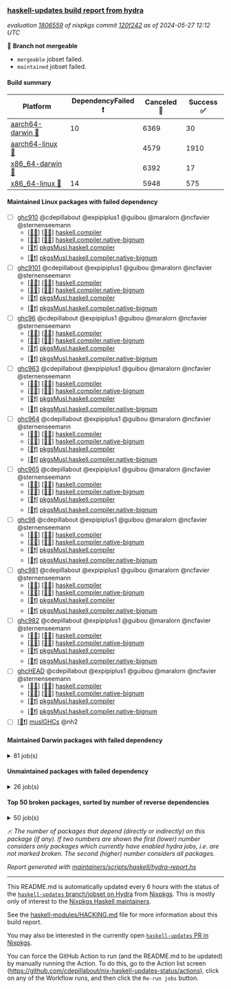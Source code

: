 ### [haskell-updates build report from hydra](https://hydra.nixos.org/jobset/nixpkgs/haskell-updates)
*evaluation [1806559](https://hydra.nixos.org/eval/1806559) of nixpkgs commit [120f242](https://github.com/NixOS/nixpkgs/commits/120f24202b4a0f0bf6986130ff15eef7c0609f50) as of 2024-05-27 12:12 UTC*

🔴 **Branch not mergeable**
  * `mergeable` jobset failed.
  * `maintained` jobset failed.

#### Build summary

 | Platform | DependencyFailed ❗ | Canceled 🚫 | Success ✅ | 
 | --- | --- | --- | --- | 
 | [aarch64-darwin 🍏](https://hydra.nixos.org/eval/1806559?filter=.aarch64-darwin) | 10 | 6369 | 30 | 
 | [aarch64-linux 📱](https://hydra.nixos.org/eval/1806559?filter=.aarch64-linux) |  | 4579 | 1910 | 
 | [x86_64-darwin 🍎](https://hydra.nixos.org/eval/1806559?filter=.x86_64-darwin) |  | 6392 | 17 | 
 | [x86_64-linux 🐧](https://hydra.nixos.org/eval/1806559?filter=.x86_64-linux) | 14 | 5948 | 575 | 
#### Maintained Linux packages with failed dependency
- [ ] [ghc910](https://hydra.nixos.org/eval/1806559?filter=ghc910) @cdepillabout @expipiplus1 @guibou @maralorn @ncfavier @sternenseemann
  - [[📱✅]](https://hydra.nixos.org/build/261304099) [[🐧✅]](https://hydra.nixos.org/build/261283502) [haskell.compiler](https://hydra.nixos.org/eval/1806559?filter=haskell.compiler.ghc910)
  - [[📱✅]](https://hydra.nixos.org/build/261279295) [[🐧🚫]](https://hydra.nixos.org/build/261291424) [haskell.compiler.native-bignum](https://hydra.nixos.org/eval/1806559?filter=haskell.compiler.native-bignum.ghc910)
  -  [[🐧❗]](https://hydra.nixos.org/build/261294179) [pkgsMusl.haskell.compiler](https://hydra.nixos.org/eval/1806559?filter=pkgsMusl.haskell.compiler.ghc910)
  -  [[🐧❗]](https://hydra.nixos.org/build/261298036) [pkgsMusl.haskell.compiler.native-bignum](https://hydra.nixos.org/eval/1806559?filter=pkgsMusl.haskell.compiler.native-bignum.ghc910)
- [ ] [ghc9101](https://hydra.nixos.org/eval/1806559?filter=ghc9101) @cdepillabout @expipiplus1 @guibou @maralorn @ncfavier @sternenseemann
  - [[📱✅]](https://hydra.nixos.org/build/261284226) [[🐧✅]](https://hydra.nixos.org/build/261292261) [haskell.compiler](https://hydra.nixos.org/eval/1806559?filter=haskell.compiler.ghc9101)
  - [[📱✅]](https://hydra.nixos.org/build/261278828) [[🐧🚫]](https://hydra.nixos.org/build/261280616) [haskell.compiler.native-bignum](https://hydra.nixos.org/eval/1806559?filter=haskell.compiler.native-bignum.ghc9101)
  -  [[🐧❗]](https://hydra.nixos.org/build/261292886) [pkgsMusl.haskell.compiler](https://hydra.nixos.org/eval/1806559?filter=pkgsMusl.haskell.compiler.ghc9101)
  -  [[🐧❗]](https://hydra.nixos.org/build/261286270) [pkgsMusl.haskell.compiler.native-bignum](https://hydra.nixos.org/eval/1806559?filter=pkgsMusl.haskell.compiler.native-bignum.ghc9101)
- [ ] [ghc96](https://hydra.nixos.org/eval/1806559?filter=ghc96) @cdepillabout @expipiplus1 @guibou @maralorn @ncfavier @sternenseemann
  - [[📱✅]](https://hydra.nixos.org/build/261294035) [[🐧✅]](https://hydra.nixos.org/build/261291645) [haskell.compiler](https://hydra.nixos.org/eval/1806559?filter=haskell.compiler.ghc96)
  - [[📱✅]](https://hydra.nixos.org/build/261287416) [[🐧🚫]](https://hydra.nixos.org/build/261295691) [haskell.compiler.native-bignum](https://hydra.nixos.org/eval/1806559?filter=haskell.compiler.native-bignum.ghc96)
  -  [[🐧❗]](https://hydra.nixos.org/build/261286089) [pkgsMusl.haskell.compiler](https://hydra.nixos.org/eval/1806559?filter=pkgsMusl.haskell.compiler.ghc96)
  -  [[🐧❗]](https://hydra.nixos.org/build/261285120) [pkgsMusl.haskell.compiler.native-bignum](https://hydra.nixos.org/eval/1806559?filter=pkgsMusl.haskell.compiler.native-bignum.ghc96)
- [ ] [ghc963](https://hydra.nixos.org/eval/1806559?filter=ghc963) @cdepillabout @expipiplus1 @guibou @maralorn @ncfavier @sternenseemann
  - [[📱✅]](https://hydra.nixos.org/build/261284238) [[🐧✅]](https://hydra.nixos.org/build/261288194) [haskell.compiler](https://hydra.nixos.org/eval/1806559?filter=haskell.compiler.ghc963)
  - [[📱🚫]](https://hydra.nixos.org/build/261290913) [[🐧🚫]](https://hydra.nixos.org/build/261296113) [haskell.compiler.native-bignum](https://hydra.nixos.org/eval/1806559?filter=haskell.compiler.native-bignum.ghc963)
  -  [[🐧❗]](https://hydra.nixos.org/build/261277791) [pkgsMusl.haskell.compiler](https://hydra.nixos.org/eval/1806559?filter=pkgsMusl.haskell.compiler.ghc963)
  -  [[🐧❗]](https://hydra.nixos.org/build/261298435) [pkgsMusl.haskell.compiler.native-bignum](https://hydra.nixos.org/eval/1806559?filter=pkgsMusl.haskell.compiler.native-bignum.ghc963)
- [ ] [ghc964](https://hydra.nixos.org/eval/1806559?filter=ghc964) @cdepillabout @expipiplus1 @guibou @maralorn @ncfavier @sternenseemann
  - [[📱✅]](https://hydra.nixos.org/build/261289056) [[🐧✅]](https://hydra.nixos.org/build/261302232) [haskell.compiler](https://hydra.nixos.org/eval/1806559?filter=haskell.compiler.ghc964)
  - [[📱🚫]](https://hydra.nixos.org/build/261298360) [[🐧🚫]](https://hydra.nixos.org/build/261294350) [haskell.compiler.native-bignum](https://hydra.nixos.org/eval/1806559?filter=haskell.compiler.native-bignum.ghc964)
  -  [[🐧❗]](https://hydra.nixos.org/build/261304626) [pkgsMusl.haskell.compiler](https://hydra.nixos.org/eval/1806559?filter=pkgsMusl.haskell.compiler.ghc964)
  -  [[🐧❗]](https://hydra.nixos.org/build/261296975) [pkgsMusl.haskell.compiler.native-bignum](https://hydra.nixos.org/eval/1806559?filter=pkgsMusl.haskell.compiler.native-bignum.ghc964)
- [ ] [ghc965](https://hydra.nixos.org/eval/1806559?filter=ghc965) @cdepillabout @expipiplus1 @guibou @maralorn @ncfavier @sternenseemann
  - [[📱✅]](https://hydra.nixos.org/build/261286258) [[🐧✅]](https://hydra.nixos.org/build/261289972) [haskell.compiler](https://hydra.nixos.org/eval/1806559?filter=haskell.compiler.ghc965)
  - [[📱✅]](https://hydra.nixos.org/build/261283932) [[🐧🚫]](https://hydra.nixos.org/build/261300786) [haskell.compiler.native-bignum](https://hydra.nixos.org/eval/1806559?filter=haskell.compiler.native-bignum.ghc965)
  -  [[🐧❗]](https://hydra.nixos.org/build/261291073) [pkgsMusl.haskell.compiler](https://hydra.nixos.org/eval/1806559?filter=pkgsMusl.haskell.compiler.ghc965)
  -  [[🐧❗]](https://hydra.nixos.org/build/261290646) [pkgsMusl.haskell.compiler.native-bignum](https://hydra.nixos.org/eval/1806559?filter=pkgsMusl.haskell.compiler.native-bignum.ghc965)
- [ ] [ghc98](https://hydra.nixos.org/eval/1806559?filter=ghc98) @cdepillabout @expipiplus1 @guibou @maralorn @ncfavier @sternenseemann
  - [[📱✅]](https://hydra.nixos.org/build/261293000) [[🐧✅]](https://hydra.nixos.org/build/261295448) [haskell.compiler](https://hydra.nixos.org/eval/1806559?filter=haskell.compiler.ghc98)
  - [[📱🚫]](https://hydra.nixos.org/build/261294231) [[🐧✅]](https://hydra.nixos.org/build/261281043) [haskell.compiler.native-bignum](https://hydra.nixos.org/eval/1806559?filter=haskell.compiler.native-bignum.ghc98)
  -  [[🐧❗]](https://hydra.nixos.org/build/261302214) [pkgsMusl.haskell.compiler](https://hydra.nixos.org/eval/1806559?filter=pkgsMusl.haskell.compiler.ghc98)
  -  [[🐧❗]](https://hydra.nixos.org/build/261294859) [pkgsMusl.haskell.compiler.native-bignum](https://hydra.nixos.org/eval/1806559?filter=pkgsMusl.haskell.compiler.native-bignum.ghc98)
- [ ] [ghc981](https://hydra.nixos.org/eval/1806559?filter=ghc981) @cdepillabout @expipiplus1 @guibou @maralorn @ncfavier @sternenseemann
  - [[📱✅]](https://hydra.nixos.org/build/261304036) [[🐧✅]](https://hydra.nixos.org/build/261288329) [haskell.compiler](https://hydra.nixos.org/eval/1806559?filter=haskell.compiler.ghc981)
  - [[📱🚫]](https://hydra.nixos.org/build/261297206) [[🐧🚫]](https://hydra.nixos.org/build/261295313) [haskell.compiler.native-bignum](https://hydra.nixos.org/eval/1806559?filter=haskell.compiler.native-bignum.ghc981)
  -  [[🐧❗]](https://hydra.nixos.org/build/261278940) [pkgsMusl.haskell.compiler](https://hydra.nixos.org/eval/1806559?filter=pkgsMusl.haskell.compiler.ghc981)
  -  [[🐧❗]](https://hydra.nixos.org/build/261297507) [pkgsMusl.haskell.compiler.native-bignum](https://hydra.nixos.org/eval/1806559?filter=pkgsMusl.haskell.compiler.native-bignum.ghc981)
- [ ] [ghc982](https://hydra.nixos.org/eval/1806559?filter=ghc982) @cdepillabout @expipiplus1 @guibou @maralorn @ncfavier @sternenseemann
  - [[📱✅]](https://hydra.nixos.org/build/261286260) [[🐧✅]](https://hydra.nixos.org/build/261303623) [haskell.compiler](https://hydra.nixos.org/eval/1806559?filter=haskell.compiler.ghc982)
  - [[📱🚫]](https://hydra.nixos.org/build/261304486) [[🐧✅]](https://hydra.nixos.org/build/261304618) [haskell.compiler.native-bignum](https://hydra.nixos.org/eval/1806559?filter=haskell.compiler.native-bignum.ghc982)
  -  [[🐧❗]](https://hydra.nixos.org/build/261282026) [pkgsMusl.haskell.compiler](https://hydra.nixos.org/eval/1806559?filter=pkgsMusl.haskell.compiler.ghc982)
  -  [[🐧❗]](https://hydra.nixos.org/build/261301962) [pkgsMusl.haskell.compiler.native-bignum](https://hydra.nixos.org/eval/1806559?filter=pkgsMusl.haskell.compiler.native-bignum.ghc982)
- [ ] [ghcHEAD](https://hydra.nixos.org/eval/1806559?filter=ghcHEAD) @cdepillabout @expipiplus1 @guibou @maralorn @ncfavier @sternenseemann
  - [[📱🚫]](https://hydra.nixos.org/build/261290889) [[🐧🚫]](https://hydra.nixos.org/build/261278045) [haskell.compiler](https://hydra.nixos.org/eval/1806559?filter=haskell.compiler.ghcHEAD)
  - [[📱🚫]](https://hydra.nixos.org/build/261298930) [[🐧🚫]](https://hydra.nixos.org/build/261286657) [haskell.compiler.native-bignum](https://hydra.nixos.org/eval/1806559?filter=haskell.compiler.native-bignum.ghcHEAD)
  -  [[🐧❗]](https://hydra.nixos.org/build/261287828) [pkgsMusl.haskell.compiler](https://hydra.nixos.org/eval/1806559?filter=pkgsMusl.haskell.compiler.ghcHEAD)
  -  [[🐧❗]](https://hydra.nixos.org/build/261296544) [pkgsMusl.haskell.compiler.native-bignum](https://hydra.nixos.org/eval/1806559?filter=pkgsMusl.haskell.compiler.native-bignum.ghcHEAD)
- [ ] [[🐧❗]](https://hydra.nixos.org/build/261289626) [muslGHCs](https://hydra.nixos.org/eval/1806559?filter=muslGHCs) @nh2
#### Maintained Darwin packages with failed dependency
<details><summary>81 job(s) </summary>

- [ ] [funcmp](https://hydra.nixos.org/eval/1806559?filter=funcmp) @peti
  - [[🍏🚫]](https://hydra.nixos.org/build/261301036) [[🍎🚫]](https://hydra.nixos.org/build/261297856) [haskell.packages.ghc8107](https://hydra.nixos.org/eval/1806559?filter=haskell.packages.ghc8107.funcmp)
  - [[🍏🚫]](https://hydra.nixos.org/build/261284836) [[🍎🚫]](https://hydra.nixos.org/build/261294992) [haskell.packages.ghc902](https://hydra.nixos.org/eval/1806559?filter=haskell.packages.ghc902.funcmp)
  - [[🍏❗]](https://hydra.nixos.org/build/261294055) [[🍎🚫]](https://hydra.nixos.org/build/261289408) [haskell.packages.ghc9101](https://hydra.nixos.org/eval/1806559?filter=haskell.packages.ghc9101.funcmp)
  - [[🍏🚫]](https://hydra.nixos.org/build/261298176) [[🍎🚫]](https://hydra.nixos.org/build/261278370) [haskell.packages.ghc925](https://hydra.nixos.org/eval/1806559?filter=haskell.packages.ghc925.funcmp)
  - [[🍏🚫]](https://hydra.nixos.org/build/261280864) [[🍎🚫]](https://hydra.nixos.org/build/261281292) [haskell.packages.ghc926](https://hydra.nixos.org/eval/1806559?filter=haskell.packages.ghc926.funcmp)
  - [[🍏🚫]](https://hydra.nixos.org/build/261279787) [[🍎🚫]](https://hydra.nixos.org/build/261292017) [haskell.packages.ghc927](https://hydra.nixos.org/eval/1806559?filter=haskell.packages.ghc927.funcmp)
  - [[🍏🚫]](https://hydra.nixos.org/build/261304492) [[🍎🚫]](https://hydra.nixos.org/build/261283024) [haskell.packages.ghc928](https://hydra.nixos.org/eval/1806559?filter=haskell.packages.ghc928.funcmp)
  - [[🍏🚫]](https://hydra.nixos.org/build/261286463) [[🍎🚫]](https://hydra.nixos.org/build/261279682) [haskell.packages.ghc945](https://hydra.nixos.org/eval/1806559?filter=haskell.packages.ghc945.funcmp)
  - [[🍏🚫]](https://hydra.nixos.org/build/261287184) [[🍎🚫]](https://hydra.nixos.org/build/261296750) [haskell.packages.ghc946](https://hydra.nixos.org/eval/1806559?filter=haskell.packages.ghc946.funcmp)
  - [[🍏🚫]](https://hydra.nixos.org/build/261277753) [[🍎🚫]](https://hydra.nixos.org/build/261289136) [haskell.packages.ghc947](https://hydra.nixos.org/eval/1806559?filter=haskell.packages.ghc947.funcmp)
  - [[🍏🚫]](https://hydra.nixos.org/build/261289716) [[🍎🚫]](https://hydra.nixos.org/build/261280730) [haskell.packages.ghc948](https://hydra.nixos.org/eval/1806559?filter=haskell.packages.ghc948.funcmp)
  - [[🍏🚫]](https://hydra.nixos.org/build/261295869) [[🍎🚫]](https://hydra.nixos.org/build/261288369) [haskell.packages.ghc963](https://hydra.nixos.org/eval/1806559?filter=haskell.packages.ghc963.funcmp)
  - [[🍏🚫]](https://hydra.nixos.org/build/261281622) [[🍎🚫]](https://hydra.nixos.org/build/261279860) [haskell.packages.ghc964](https://hydra.nixos.org/eval/1806559?filter=haskell.packages.ghc964.funcmp)
  - [[🍏🚫]](https://hydra.nixos.org/build/261301359) [[🍎🚫]](https://hydra.nixos.org/build/261303865) [haskell.packages.ghc965](https://hydra.nixos.org/eval/1806559?filter=haskell.packages.ghc965.funcmp)
  - [[🍏🚫]](https://hydra.nixos.org/build/261299848) [[🍎🚫]](https://hydra.nixos.org/build/261296059) [haskell.packages.ghc981](https://hydra.nixos.org/eval/1806559?filter=haskell.packages.ghc981.funcmp)
  - [[🍏🚫]](https://hydra.nixos.org/build/261293979) [[🍎🚫]](https://hydra.nixos.org/build/261290418) [haskell.packages.ghc982](https://hydra.nixos.org/eval/1806559?filter=haskell.packages.ghc982.funcmp)
  - [[🍏🚫]](https://hydra.nixos.org/build/261285428) [[🍎🚫]](https://hydra.nixos.org/build/261282006) [haskellPackages](https://hydra.nixos.org/eval/1806559?filter=haskellPackages.funcmp)
- [ ] [ghc910](https://hydra.nixos.org/eval/1806559?filter=ghc910) @cdepillabout @expipiplus1 @guibou @maralorn @ncfavier @sternenseemann
  - [[🍏❗]](https://hydra.nixos.org/build/261293402) [[🍎🚫]](https://hydra.nixos.org/build/261278195) [haskell.compiler](https://hydra.nixos.org/eval/1806559?filter=haskell.compiler.ghc910)
  - [[🍏❗]](https://hydra.nixos.org/build/261299413) [[🍎🚫]](https://hydra.nixos.org/build/261303424) [haskell.compiler.native-bignum](https://hydra.nixos.org/eval/1806559?filter=haskell.compiler.native-bignum.ghc910)
- [ ] [ghc9101](https://hydra.nixos.org/eval/1806559?filter=ghc9101) @cdepillabout @expipiplus1 @guibou @maralorn @ncfavier @sternenseemann
  - [[🍏❗]](https://hydra.nixos.org/build/261282738) [[🍎🚫]](https://hydra.nixos.org/build/261303303) [haskell.compiler](https://hydra.nixos.org/eval/1806559?filter=haskell.compiler.ghc9101)
  - [[🍏❗]](https://hydra.nixos.org/build/261289414) [[🍎🚫]](https://hydra.nixos.org/build/261303758) [haskell.compiler.native-bignum](https://hydra.nixos.org/eval/1806559?filter=haskell.compiler.native-bignum.ghc9101)
- [ ] [ghcHEAD](https://hydra.nixos.org/eval/1806559?filter=ghcHEAD) @cdepillabout @expipiplus1 @guibou @maralorn @ncfavier @sternenseemann
  - [[🍏❗]](https://hydra.nixos.org/build/261283466) [[🍎🚫]](https://hydra.nixos.org/build/261297451) [haskell.compiler](https://hydra.nixos.org/eval/1806559?filter=haskell.compiler.ghcHEAD)
  - [[🍏❗]](https://hydra.nixos.org/build/261300298) [[🍎🚫]](https://hydra.nixos.org/build/261303251) [haskell.compiler.native-bignum](https://hydra.nixos.org/eval/1806559?filter=haskell.compiler.native-bignum.ghcHEAD)
- [ ] [hsdns](https://hydra.nixos.org/eval/1806559?filter=hsdns) @peti
  - [[🍏🚫]](https://hydra.nixos.org/build/261289207) [[🍎🚫]](https://hydra.nixos.org/build/261283968) [haskell.packages.ghc8107](https://hydra.nixos.org/eval/1806559?filter=haskell.packages.ghc8107.hsdns)
  - [[🍏🚫]](https://hydra.nixos.org/build/261281403) [[🍎🚫]](https://hydra.nixos.org/build/261287519) [haskell.packages.ghc902](https://hydra.nixos.org/eval/1806559?filter=haskell.packages.ghc902.hsdns)
  - [[🍏❗]](https://hydra.nixos.org/build/261290528) [[🍎🚫]](https://hydra.nixos.org/build/261284021) [haskell.packages.ghc9101](https://hydra.nixos.org/eval/1806559?filter=haskell.packages.ghc9101.hsdns)
  - [[🍏🚫]](https://hydra.nixos.org/build/261284908) [[🍎🚫]](https://hydra.nixos.org/build/261277799) [haskell.packages.ghc925](https://hydra.nixos.org/eval/1806559?filter=haskell.packages.ghc925.hsdns)
  - [[🍏🚫]](https://hydra.nixos.org/build/261288972) [[🍎🚫]](https://hydra.nixos.org/build/261300438) [haskell.packages.ghc926](https://hydra.nixos.org/eval/1806559?filter=haskell.packages.ghc926.hsdns)
  - [[🍏🚫]](https://hydra.nixos.org/build/261283675) [[🍎🚫]](https://hydra.nixos.org/build/261295188) [haskell.packages.ghc927](https://hydra.nixos.org/eval/1806559?filter=haskell.packages.ghc927.hsdns)
  - [[🍏🚫]](https://hydra.nixos.org/build/261295543) [[🍎🚫]](https://hydra.nixos.org/build/261292222) [haskell.packages.ghc928](https://hydra.nixos.org/eval/1806559?filter=haskell.packages.ghc928.hsdns)
  - [[🍏🚫]](https://hydra.nixos.org/build/261279058) [[🍎🚫]](https://hydra.nixos.org/build/261296099) [haskell.packages.ghc945](https://hydra.nixos.org/eval/1806559?filter=haskell.packages.ghc945.hsdns)
  - [[🍏🚫]](https://hydra.nixos.org/build/261289566) [[🍎🚫]](https://hydra.nixos.org/build/261288167) [haskell.packages.ghc946](https://hydra.nixos.org/eval/1806559?filter=haskell.packages.ghc946.hsdns)
  - [[🍏🚫]](https://hydra.nixos.org/build/261301811) [[🍎🚫]](https://hydra.nixos.org/build/261280982) [haskell.packages.ghc947](https://hydra.nixos.org/eval/1806559?filter=haskell.packages.ghc947.hsdns)
  - [[🍏🚫]](https://hydra.nixos.org/build/261281189) [[🍎🚫]](https://hydra.nixos.org/build/261300949) [haskell.packages.ghc948](https://hydra.nixos.org/eval/1806559?filter=haskell.packages.ghc948.hsdns)
  - [[🍏🚫]](https://hydra.nixos.org/build/261292064) [[🍎🚫]](https://hydra.nixos.org/build/261289847) [haskell.packages.ghc963](https://hydra.nixos.org/eval/1806559?filter=haskell.packages.ghc963.hsdns)
  - [[🍏🚫]](https://hydra.nixos.org/build/261300187) [[🍎🚫]](https://hydra.nixos.org/build/261291733) [haskell.packages.ghc964](https://hydra.nixos.org/eval/1806559?filter=haskell.packages.ghc964.hsdns)
  - [[🍏🚫]](https://hydra.nixos.org/build/261301745) [[🍎🚫]](https://hydra.nixos.org/build/261300878) [haskell.packages.ghc965](https://hydra.nixos.org/eval/1806559?filter=haskell.packages.ghc965.hsdns)
  - [[🍏🚫]](https://hydra.nixos.org/build/261290113) [[🍎🚫]](https://hydra.nixos.org/build/261287500) [haskell.packages.ghc981](https://hydra.nixos.org/eval/1806559?filter=haskell.packages.ghc981.hsdns)
  - [[🍏🚫]](https://hydra.nixos.org/build/261290835) [[🍎🚫]](https://hydra.nixos.org/build/261292616) [haskell.packages.ghc982](https://hydra.nixos.org/eval/1806559?filter=haskell.packages.ghc982.hsdns)
  - [[🍏🚫]](https://hydra.nixos.org/build/261297242) [[🍎🚫]](https://hydra.nixos.org/build/261290048) [haskellPackages](https://hydra.nixos.org/eval/1806559?filter=haskellPackages.hsdns)
- [ ] [jailbreak-cabal](https://hydra.nixos.org/eval/1806559?filter=jailbreak-cabal) @sternenseemann
  - [[🍏🚫]](https://hydra.nixos.org/build/261280460) [[🍎🚫]](https://hydra.nixos.org/build/261278273) [haskell.packages.ghc8107](https://hydra.nixos.org/eval/1806559?filter=haskell.packages.ghc8107.jailbreak-cabal)
  - [[🍏🚫]](https://hydra.nixos.org/build/261290143) [[🍎🚫]](https://hydra.nixos.org/build/261292580) [haskell.packages.ghc902](https://hydra.nixos.org/eval/1806559?filter=haskell.packages.ghc902.jailbreak-cabal)
  - [[🍏❗]](https://hydra.nixos.org/build/261297836) [[🍎🚫]](https://hydra.nixos.org/build/261291034) [haskell.packages.ghc9101](https://hydra.nixos.org/eval/1806559?filter=haskell.packages.ghc9101.jailbreak-cabal)
  - [[🍏🚫]](https://hydra.nixos.org/build/261278241) [[🍎🚫]](https://hydra.nixos.org/build/261292654) [haskell.packages.ghc925](https://hydra.nixos.org/eval/1806559?filter=haskell.packages.ghc925.jailbreak-cabal)
  - [[🍏🚫]](https://hydra.nixos.org/build/261291673) [[🍎🚫]](https://hydra.nixos.org/build/261279859) [haskell.packages.ghc926](https://hydra.nixos.org/eval/1806559?filter=haskell.packages.ghc926.jailbreak-cabal)
  - [[🍏🚫]](https://hydra.nixos.org/build/261291154) [[🍎🚫]](https://hydra.nixos.org/build/261300109) [haskell.packages.ghc927](https://hydra.nixos.org/eval/1806559?filter=haskell.packages.ghc927.jailbreak-cabal)
  - [[🍏🚫]](https://hydra.nixos.org/build/261296939) [[🍎🚫]](https://hydra.nixos.org/build/261293826) [haskell.packages.ghc928](https://hydra.nixos.org/eval/1806559?filter=haskell.packages.ghc928.jailbreak-cabal)
  - [[🍏🚫]](https://hydra.nixos.org/build/261279231) [[🍎🚫]](https://hydra.nixos.org/build/261282204) [haskell.packages.ghc945](https://hydra.nixos.org/eval/1806559?filter=haskell.packages.ghc945.jailbreak-cabal)
  - [[🍏🚫]](https://hydra.nixos.org/build/261279146) [[🍎🚫]](https://hydra.nixos.org/build/261286435) [haskell.packages.ghc946](https://hydra.nixos.org/eval/1806559?filter=haskell.packages.ghc946.jailbreak-cabal)
  - [[🍏🚫]](https://hydra.nixos.org/build/261290179) [[🍎🚫]](https://hydra.nixos.org/build/261304529) [haskell.packages.ghc947](https://hydra.nixos.org/eval/1806559?filter=haskell.packages.ghc947.jailbreak-cabal)
  - [[🍏🚫]](https://hydra.nixos.org/build/261299202) [[🍎🚫]](https://hydra.nixos.org/build/261292671) [haskell.packages.ghc948](https://hydra.nixos.org/eval/1806559?filter=haskell.packages.ghc948.jailbreak-cabal)
  - [[🍏✅]](https://hydra.nixos.org/build/261286851) [[🍎🚫]](https://hydra.nixos.org/build/261298305) [haskell.packages.ghc963](https://hydra.nixos.org/eval/1806559?filter=haskell.packages.ghc963.jailbreak-cabal)
  - [[🍏🚫]](https://hydra.nixos.org/build/261298673) [[🍎🚫]](https://hydra.nixos.org/build/261287392) [haskell.packages.ghc964](https://hydra.nixos.org/eval/1806559?filter=haskell.packages.ghc964.jailbreak-cabal)
  - [[🍏✅]](https://hydra.nixos.org/build/261294784) [[🍎✅]](https://hydra.nixos.org/build/261289765) [haskell.packages.ghc965](https://hydra.nixos.org/eval/1806559?filter=haskell.packages.ghc965.jailbreak-cabal)
  - [[🍏🚫]](https://hydra.nixos.org/build/261291304) [[🍎🚫]](https://hydra.nixos.org/build/261298295) [haskell.packages.ghc981](https://hydra.nixos.org/eval/1806559?filter=haskell.packages.ghc981.jailbreak-cabal)
  - [[🍏🚫]](https://hydra.nixos.org/build/261288142) [[🍎🚫]](https://hydra.nixos.org/build/261304169) [haskell.packages.ghc982](https://hydra.nixos.org/eval/1806559?filter=haskell.packages.ghc982.jailbreak-cabal)
  - [[🍏✅]](https://hydra.nixos.org/build/261294942) [[🍎✅]](https://hydra.nixos.org/build/261280980) [haskellPackages](https://hydra.nixos.org/eval/1806559?filter=haskellPackages.jailbreak-cabal)
- [ ] [nix-paths](https://hydra.nixos.org/eval/1806559?filter=nix-paths) @peti
  - [[🍏🚫]](https://hydra.nixos.org/build/261278326) [[🍎🚫]](https://hydra.nixos.org/build/261299579) [haskell.packages.ghc8107](https://hydra.nixos.org/eval/1806559?filter=haskell.packages.ghc8107.nix-paths)
  - [[🍏🚫]](https://hydra.nixos.org/build/261280962) [[🍎🚫]](https://hydra.nixos.org/build/261292726) [haskell.packages.ghc902](https://hydra.nixos.org/eval/1806559?filter=haskell.packages.ghc902.nix-paths)
  - [[🍏❗]](https://hydra.nixos.org/build/261302932) [[🍎🚫]](https://hydra.nixos.org/build/261291474) [haskell.packages.ghc9101](https://hydra.nixos.org/eval/1806559?filter=haskell.packages.ghc9101.nix-paths)
  - [[🍏🚫]](https://hydra.nixos.org/build/261292139) [[🍎🚫]](https://hydra.nixos.org/build/261291395) [haskell.packages.ghc925](https://hydra.nixos.org/eval/1806559?filter=haskell.packages.ghc925.nix-paths)
  - [[🍏🚫]](https://hydra.nixos.org/build/261278935) [[🍎🚫]](https://hydra.nixos.org/build/261299645) [haskell.packages.ghc926](https://hydra.nixos.org/eval/1806559?filter=haskell.packages.ghc926.nix-paths)
  - [[🍏🚫]](https://hydra.nixos.org/build/261303923) [[🍎🚫]](https://hydra.nixos.org/build/261304606) [haskell.packages.ghc927](https://hydra.nixos.org/eval/1806559?filter=haskell.packages.ghc927.nix-paths)
  - [[🍏🚫]](https://hydra.nixos.org/build/261291498) [[🍎🚫]](https://hydra.nixos.org/build/261303822) [haskell.packages.ghc928](https://hydra.nixos.org/eval/1806559?filter=haskell.packages.ghc928.nix-paths)
  - [[🍏🚫]](https://hydra.nixos.org/build/261290887) [[🍎🚫]](https://hydra.nixos.org/build/261282265) [haskell.packages.ghc945](https://hydra.nixos.org/eval/1806559?filter=haskell.packages.ghc945.nix-paths)
  - [[🍏🚫]](https://hydra.nixos.org/build/261298599) [[🍎🚫]](https://hydra.nixos.org/build/261284265) [haskell.packages.ghc946](https://hydra.nixos.org/eval/1806559?filter=haskell.packages.ghc946.nix-paths)
  - [[🍏🚫]](https://hydra.nixos.org/build/261299468) [[🍎🚫]](https://hydra.nixos.org/build/261299215) [haskell.packages.ghc947](https://hydra.nixos.org/eval/1806559?filter=haskell.packages.ghc947.nix-paths)
  - [[🍏🚫]](https://hydra.nixos.org/build/261287849) [[🍎🚫]](https://hydra.nixos.org/build/261278798) [haskell.packages.ghc948](https://hydra.nixos.org/eval/1806559?filter=haskell.packages.ghc948.nix-paths)
  - [[🍏🚫]](https://hydra.nixos.org/build/261293606) [[🍎🚫]](https://hydra.nixos.org/build/261278440) [haskell.packages.ghc963](https://hydra.nixos.org/eval/1806559?filter=haskell.packages.ghc963.nix-paths)
  - [[🍏🚫]](https://hydra.nixos.org/build/261294164) [[🍎🚫]](https://hydra.nixos.org/build/261294261) [haskell.packages.ghc964](https://hydra.nixos.org/eval/1806559?filter=haskell.packages.ghc964.nix-paths)
  - [[🍏🚫]](https://hydra.nixos.org/build/261291331) [[🍎🚫]](https://hydra.nixos.org/build/261288526) [haskell.packages.ghc965](https://hydra.nixos.org/eval/1806559?filter=haskell.packages.ghc965.nix-paths)
  - [[🍏🚫]](https://hydra.nixos.org/build/261291718) [[🍎🚫]](https://hydra.nixos.org/build/261299171) [haskell.packages.ghc981](https://hydra.nixos.org/eval/1806559?filter=haskell.packages.ghc981.nix-paths)
  - [[🍏🚫]](https://hydra.nixos.org/build/261279112) [[🍎🚫]](https://hydra.nixos.org/build/261291821) [haskell.packages.ghc982](https://hydra.nixos.org/eval/1806559?filter=haskell.packages.ghc982.nix-paths)
  - [[🍏🚫]](https://hydra.nixos.org/build/261284252) [[🍎🚫]](https://hydra.nixos.org/build/261303486) [haskellPackages](https://hydra.nixos.org/eval/1806559?filter=haskellPackages.nix-paths)
</details>

#### Unmaintained packages with failed dependency
<details><summary>26 job(s) </summary>

- [ ] [random](https://hydra.nixos.org/eval/1806559?filter=random)  ⤴️ 2228 | 7326
  - [[🍏🚫]](https://hydra.nixos.org/build/261291444) [[📱✅]](https://hydra.nixos.org/build/261277999) [[🍎🚫]](https://hydra.nixos.org/build/261293626) [[🐧✅]](https://hydra.nixos.org/build/261295135) [haskellPackages](https://hydra.nixos.org/eval/1806559?filter=haskellPackages.random)
  -    [[🐧❗]](https://hydra.nixos.org/build/261278839) [pkgsMusl.haskellPackages](https://hydra.nixos.org/eval/1806559?filter=pkgsMusl.haskellPackages.random)
  -    [[🐧🚫]](https://hydra.nixos.org/build/261280692) [pkgsStatic.haskell.packages.native-bignum.ghc948](https://hydra.nixos.org/eval/1806559?filter=pkgsStatic.haskell.packages.native-bignum.ghc948.random)
  -    [[🐧🚫]](https://hydra.nixos.org/build/261280531) [pkgsStatic.haskell.packages.native-bignum.ghc982](https://hydra.nixos.org/eval/1806559?filter=pkgsStatic.haskell.packages.native-bignum.ghc982.random)
  -    [[🐧🚫]](https://hydra.nixos.org/build/261298934) [pkgsStatic.haskellPackages](https://hydra.nixos.org/eval/1806559?filter=pkgsStatic.haskellPackages.random)
- [ ] [lens](https://hydra.nixos.org/eval/1806559?filter=lens)  ⤴️ 712 | 2485
  - [[🍏🚫]](https://hydra.nixos.org/build/261304274) [[📱✅]](https://hydra.nixos.org/build/261288373) [[🍎🚫]](https://hydra.nixos.org/build/261282887) [[🐧🚫]](https://hydra.nixos.org/build/261283674) [haskellPackages](https://hydra.nixos.org/eval/1806559?filter=haskellPackages.lens)
  -    [[🐧❗]](https://hydra.nixos.org/build/261282727) [pkgsMusl.haskellPackages](https://hydra.nixos.org/eval/1806559?filter=pkgsMusl.haskellPackages.lens)
  -    [[🐧🚫]](https://hydra.nixos.org/build/261301781) [pkgsStatic.haskell.packages.native-bignum.ghc948](https://hydra.nixos.org/eval/1806559?filter=pkgsStatic.haskell.packages.native-bignum.ghc948.lens)
  -    [[🐧🚫]](https://hydra.nixos.org/build/261294808) [pkgsStatic.haskellPackages](https://hydra.nixos.org/eval/1806559?filter=pkgsStatic.haskellPackages.lens)
- [ ] [microlens](https://hydra.nixos.org/eval/1806559?filter=microlens)  ⤴️ 145 | 588
  - [[🍏🚫]](https://hydra.nixos.org/build/261294092) [[📱✅]](https://hydra.nixos.org/build/261286972) [[🍎🚫]](https://hydra.nixos.org/build/261299559) [[🐧✅]](https://hydra.nixos.org/build/261278461) [haskellPackages](https://hydra.nixos.org/eval/1806559?filter=haskellPackages.microlens)
  - [[🍏🚫]](https://hydra.nixos.org/build/261282544)  [[🍎🚫]](https://hydra.nixos.org/build/261303287) [[🐧🚫]](https://hydra.nixos.org/build/261298094) [pkgsCross.ghcjs.haskell.packages.ghc98](https://hydra.nixos.org/eval/1806559?filter=pkgsCross.ghcjs.haskell.packages.ghc98.microlens)
  - [[🍏❗]](https://hydra.nixos.org/build/261302322)  [[🍎🚫]](https://hydra.nixos.org/build/261289142) [[🐧🚫]](https://hydra.nixos.org/build/261284004) [pkgsCross.ghcjs.haskell.packages.ghcHEAD](https://hydra.nixos.org/eval/1806559?filter=pkgsCross.ghcjs.haskell.packages.ghcHEAD.microlens)
  - [[🍏🚫]](https://hydra.nixos.org/build/261301914)  [[🍎🚫]](https://hydra.nixos.org/build/261283405) [[🐧🚫]](https://hydra.nixos.org/build/261294799) [pkgsCross.ghcjs.haskellPackages](https://hydra.nixos.org/eval/1806559?filter=pkgsCross.ghcjs.haskellPackages.microlens)
- [ ] [hello](https://hydra.nixos.org/eval/1806559?filter=hello) 
  - [[🍏🚫]](https://hydra.nixos.org/build/261291050) [[📱✅]](https://hydra.nixos.org/build/261298722) [[🍎🚫]](https://hydra.nixos.org/build/261279433) [[🐧🚫]](https://hydra.nixos.org/build/261294641) [haskellPackages](https://hydra.nixos.org/eval/1806559?filter=haskellPackages.hello)
  - [[🍏🚫]](https://hydra.nixos.org/build/261278137)  [[🍎🚫]](https://hydra.nixos.org/build/261297152) [[🐧🚫]](https://hydra.nixos.org/build/261282921) [pkgsCross.ghcjs.haskell.packages.ghc98](https://hydra.nixos.org/eval/1806559?filter=pkgsCross.ghcjs.haskell.packages.ghc98.hello)
  - [[🍏❗]](https://hydra.nixos.org/build/261294544)  [[🍎🚫]](https://hydra.nixos.org/build/261299804) [[🐧🚫]](https://hydra.nixos.org/build/261283670) [pkgsCross.ghcjs.haskell.packages.ghcHEAD](https://hydra.nixos.org/eval/1806559?filter=pkgsCross.ghcjs.haskell.packages.ghcHEAD.hello)
  - [[🍏🚫]](https://hydra.nixos.org/build/261281930)  [[🍎🚫]](https://hydra.nixos.org/build/261301576) [[🐧🚫]](https://hydra.nixos.org/build/261295353) [pkgsCross.ghcjs.haskellPackages](https://hydra.nixos.org/eval/1806559?filter=pkgsCross.ghcjs.haskellPackages.hello)
  -    [[🐧❗]](https://hydra.nixos.org/build/261302964) [pkgsMusl.haskellPackages](https://hydra.nixos.org/eval/1806559?filter=pkgsMusl.haskellPackages.hello)
  -    [[🐧🚫]](https://hydra.nixos.org/build/261298808) [pkgsStatic.haskell.packages.native-bignum.ghc948](https://hydra.nixos.org/eval/1806559?filter=pkgsStatic.haskell.packages.native-bignum.ghc948.hello)
  -    [[🐧🚫]](https://hydra.nixos.org/build/261278874) [pkgsStatic.haskell.packages.native-bignum.ghc982](https://hydra.nixos.org/eval/1806559?filter=pkgsStatic.haskell.packages.native-bignum.ghc982.hello)
  -    [[🐧🚫]](https://hydra.nixos.org/build/261297925) [pkgsStatic.haskellPackages](https://hydra.nixos.org/eval/1806559?filter=pkgsStatic.haskellPackages.hello)
- [ ] [[🍏❗]](https://hydra.nixos.org/build/261278504) [[📱🚫]](https://hydra.nixos.org/build/261300982) [[🍎🚫]](https://hydra.nixos.org/build/261280088) [[🐧🚫]](https://hydra.nixos.org/build/261288582) [haskellPackages.hgdal](https://hydra.nixos.org/eval/1806559?filter=haskellPackages.hgdal) 
</details>

#### Top 50 broken packages, sorted by number of reverse dependencies
<details><summary>50 job(s) </summary>

[gogol-core](https://packdeps.haskellers.com/reverse/gogol-core) ⤴️ 184  
[haskell98](https://packdeps.haskellers.com/reverse/haskell98) ⤴️ 152  
[failure](https://packdeps.haskellers.com/reverse/failure) ⤴️ 72  
[connection](https://packdeps.haskellers.com/reverse/connection) ⤴️ 56  
[enumerator](https://packdeps.haskellers.com/reverse/enumerator) ⤴️ 56  
[util](https://packdeps.haskellers.com/reverse/util) ⤴️ 49  
[derive](https://packdeps.haskellers.com/reverse/derive) ⤴️ 48  
[system-fileio](https://packdeps.haskellers.com/reverse/system-fileio) ⤴️ 45  
[web-routes](https://packdeps.haskellers.com/reverse/web-routes) ⤴️ 43  
[accelerate](https://packdeps.haskellers.com/reverse/accelerate) ⤴️ 42  
[syb-with-class](https://packdeps.haskellers.com/reverse/syb-with-class) ⤴️ 42  
[MonadCatchIO-transformers](https://packdeps.haskellers.com/reverse/MonadCatchIO-transformers) ⤴️ 41  
[TypeCompose](https://packdeps.haskellers.com/reverse/TypeCompose) ⤴️ 41  
[singletons-base](https://packdeps.haskellers.com/reverse/singletons-base) ⤴️ 41  
[PrimitiveArray](https://packdeps.haskellers.com/reverse/PrimitiveArray) ⤴️ 35  
[crypto-random](https://packdeps.haskellers.com/reverse/crypto-random) ⤴️ 35  
[rank1dynamic](https://packdeps.haskellers.com/reverse/rank1dynamic) ⤴️ 33  
[dual](https://packdeps.haskellers.com/reverse/dual) ⤴️ 32  
[hsp](https://packdeps.haskellers.com/reverse/hsp) ⤴️ 32  
[distributed-static](https://packdeps.haskellers.com/reverse/distributed-static) ⤴️ 31  
[language-ecmascript](https://packdeps.haskellers.com/reverse/language-ecmascript) ⤴️ 31  
[distributed-process](https://packdeps.haskellers.com/reverse/distributed-process) ⤴️ 30  
[iteratee](https://packdeps.haskellers.com/reverse/iteratee) ⤴️ 29  
[polysemy-time](https://packdeps.haskellers.com/reverse/polysemy-time) ⤴️ 29  
[composite-base](https://packdeps.haskellers.com/reverse/composite-base) ⤴️ 28  
[polysemy-resume](https://packdeps.haskellers.com/reverse/polysemy-resume) ⤴️ 28  
[polysemy-conc](https://packdeps.haskellers.com/reverse/polysemy-conc) ⤴️ 27  
[regexpr](https://packdeps.haskellers.com/reverse/regexpr) ⤴️ 26  
[crypto-numbers](https://packdeps.haskellers.com/reverse/crypto-numbers) ⤴️ 25  
[either-unwrap](https://packdeps.haskellers.com/reverse/either-unwrap) ⤴️ 25  
[polysemy-log](https://packdeps.haskellers.com/reverse/polysemy-log) ⤴️ 25  
[HList](https://packdeps.haskellers.com/reverse/HList) ⤴️ 24  
[web-routes-th](https://packdeps.haskellers.com/reverse/web-routes-th) ⤴️ 24  
[Crypto](https://packdeps.haskellers.com/reverse/Crypto) ⤴️ 22  
[crypto-pubkey](https://packdeps.haskellers.com/reverse/crypto-pubkey) ⤴️ 22  
[haskelldb](https://packdeps.haskellers.com/reverse/haskelldb) ⤴️ 22  
[wxdirect](https://packdeps.haskellers.com/reverse/wxdirect) ⤴️ 22  
[BiobaseTypes](https://packdeps.haskellers.com/reverse/BiobaseTypes) ⤴️ 21  
[alg](https://packdeps.haskellers.com/reverse/alg) ⤴️ 21  
[mmsyn2](https://packdeps.haskellers.com/reverse/mmsyn2) ⤴️ 21  
[userid](https://packdeps.haskellers.com/reverse/userid) ⤴️ 21  
[wxc](https://packdeps.haskellers.com/reverse/wxc) ⤴️ 21  
[biocore](https://packdeps.haskellers.com/reverse/biocore) ⤴️ 20  
[reform](https://packdeps.haskellers.com/reverse/reform) ⤴️ 20  
[wxcore](https://packdeps.haskellers.com/reverse/wxcore) ⤴️ 20  
[attoparsec-enumerator](https://packdeps.haskellers.com/reverse/attoparsec-enumerator) ⤴️ 19  
[bytestring-show](https://packdeps.haskellers.com/reverse/bytestring-show) ⤴️ 19  
[cprng-aes](https://packdeps.haskellers.com/reverse/cprng-aes) ⤴️ 19  
[fay](https://packdeps.haskellers.com/reverse/fay) ⤴️ 19  
[harp](https://packdeps.haskellers.com/reverse/harp) ⤴️ 19  
</details>


*⤴️: The number of packages that depend (directly or indirectly) on this package (if any). If two numbers are shown the first (lower) number considers only packages which currently have enabled hydra jobs, i.e. are not marked broken. The second (higher) number considers all packages.*

*Report generated with [maintainers/scripts/haskell/hydra-report.hs](https://github.com/NixOS/nixpkgs/blob/haskell-updates/maintainers/scripts/haskell/hydra-report.hs)*


----------------------------------------------------------------------

This README.md is automatically updated every 6 hours with the status of the
[`haskell-updates` branch/jobset on Hydra](https://hydra.nixos.org/jobset/nixpkgs/haskell-updates)
from [Nixpkgs](https://github.com/NixOS/nixpkgs).  This is mostly only of
interest to the [Nixpkgs Haskell maintainers](https://github.com/orgs/NixOS/teams/haskell).

See the
[haskell-modules/HACKING.md](https://github.com/NixOS/nixpkgs/blob/haskell-updates/pkgs/development/haskell-modules/HACKING.md)
file for more information about this build report.

You may also be interested in the currently open
[`haskell-updates` PR in Nixpkgs](https://github.com/nixos/nixpkgs/pulls?q=is%3Apr+is%3Aopen+head%3Ahaskell-updates).

You can force the GitHub Action to run (and the README.md to be updated) by
manually running the Action.  To do this, go to the Action list screen
(https://github.com/cdepillabout/nix-haskell-updates-status/actions),
click on any of the Workflow runs, and then click the `Re-run jobs` button.
